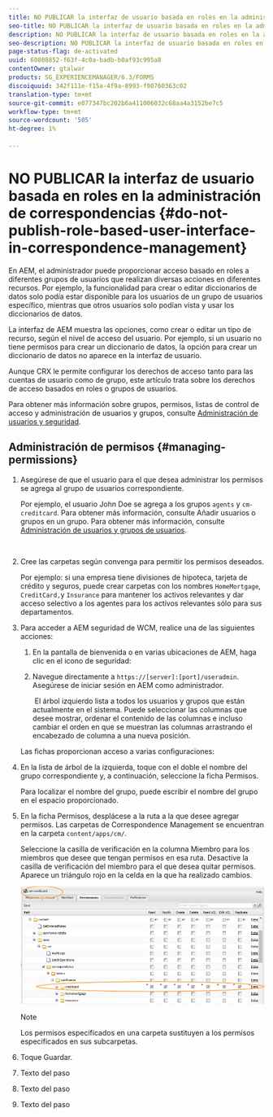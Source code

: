 ```yaml
---
title: NO PUBLICAR la interfaz de usuario basada en roles en la administración de correspondencias
seo-title: NO PUBLICAR la interfaz de usuario basada en roles en la administración de correspondencias
description: NO PUBLICAR la interfaz de usuario basada en roles en la administración de correspondencias
seo-description: NO PUBLICAR la interfaz de usuario basada en roles en la administración de correspondencias
page-status-flag: de-activated
uuid: 60808852-f63f-4c0a-badb-b0af93c995a8
contentOwner: gtalwar
products: SG_EXPERIENCEMANAGER/6.3/FORMS
discoiquuid: 342f111e-f15a-4f9a-8993-f90760363c02
translation-type: tm+mt
source-git-commit: e077347bc202b6a411006032c68aa4a3152be7c5
workflow-type: tm+mt
source-wordcount: '505'
ht-degree: 1%

---
```



# NO PUBLICAR la interfaz de usuario basada en roles en la administración de correspondencias {#do-not-publish-role-based-user-interface-in-correspondence-management}

En AEM, el administrador puede proporcionar acceso basado en roles a diferentes grupos de usuarios que realizan diversas acciones en diferentes recursos. Por ejemplo, la funcionalidad para crear o editar diccionarios de datos solo podía estar disponible para los usuarios de un grupo de usuarios específico, mientras que otros usuarios solo podían vista y usar los diccionarios de datos.

La interfaz de AEM muestra las opciones, como crear o editar un tipo de recurso, según el nivel de acceso del usuario. Por ejemplo, si un usuario no tiene permisos para crear un diccionario de datos, la opción para crear un diccionario de datos no aparece en la interfaz de usuario.

Aunque CRX le permite configurar los derechos de acceso tanto para las cuentas de usuario como de grupo, este artículo trata sobre los derechos de acceso basados en roles o grupos de usuarios.

Para obtener más información sobre grupos, permisos, listas de control de acceso y administración de usuarios y grupos, consulte [Administración de usuarios y seguridad](/help/sites-administering/security.md).

## Administración de permisos {#managing-permissions}

1. Asegúrese de que el usuario para el que desea administrar los permisos se agrega al grupo de usuarios correspondiente.

   Por ejemplo, el usuario John Doe se agrega a los grupos `agents` y `cm-creditcard`. Para obtener más información, consulte Añadir usuarios o grupos en un grupo. Para obtener más información, consulte [Administración de usuarios y grupos de usuarios](/help/communities/users.md).

   ![]()

1. Cree las carpetas según convenga para permitir los permisos deseados.

   Por ejemplo: si una empresa tiene divisiones de hipoteca, tarjeta de crédito y seguros, puede crear carpetas con los nombres `HomeMortgage`, `CreditCard,`y `Insurance` para mantener los activos relevantes y dar acceso selectivo a los agentes para los activos relevantes sólo para sus departamentos.

1. Para acceder a AEM seguridad de WCM, realice una de las siguientes acciones:

   1. En la pantalla de bienvenida o en varias ubicaciones de AEM, haga clic en el icono de seguridad:

   1. Navegue directamente a `https://[server]:[port]/useradmin`. Asegúrese de iniciar sesión en AEM como administrador.

      ![]()
   El árbol izquierdo lista a todos los usuarios y grupos que están actualmente en el sistema. Puede seleccionar las columnas que desee mostrar, ordenar el contenido de las columnas e incluso cambiar el orden en que se muestran las columnas arrastrando el encabezado de columna a una nueva posición.

   Las fichas proporcionan acceso a varias configuraciones:

1. En la lista de árbol de la izquierda, toque con el doble el nombre del grupo correspondiente y, a continuación, seleccione la ficha Permisos.

   Para localizar el nombre del grupo, puede escribir el nombre del grupo en el espacio proporcionado.

1. En la ficha Permisos, desplácese a la ruta a la que desee agregar permisos. Las carpetas de Correspondence Management se encuentran en la carpeta `content/apps/cm/`.

   Seleccione la casilla de verificación en la columna Miembro para los miembros que desee que tengan permisos en esa ruta. Desactive la casilla de verificación del miembro para el que desea quitar permisos. Aparece un triángulo rojo en la celda en la que ha realizado cambios.

   ![useradmin-creditcard](assets/useradmin-creditcard.png)

   >[!NOTE]
   >
   >Los permisos especificados en una carpeta sustituyen a los permisos especificados en sus subcarpetas.

1. Toque Guardar.
1. Texto del paso
1. Texto del paso
1. Texto del paso

